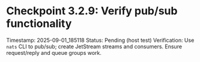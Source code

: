 # Checkpoint 3.2.9: Verify pub/sub functionality
Timestamp: 2025-09-01_185118
Status: Pending (host test)
Verification: Use `nats` CLI to pub/sub; create JetStream streams and consumers. Ensure request/reply and queue groups work.
